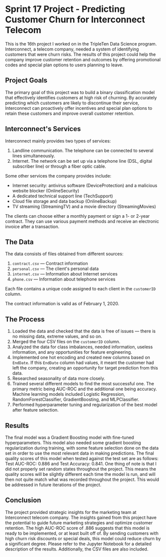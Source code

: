 # Sprint 17 Project - Predicting Customer Churn for Interconnect Telecom

This is the 16th project I worked on in the TripleTen Data Science program. Interconnect, a telecom company, needed a system of identifying customers that were churn risks. The results of this project could help the company improve customer retention and outcomes by offering promotional codes and special plan options to users planning to leave.

## Project Goals

The primary goal of this project was to build a binary classification model that effectively identifies customers at high risk of churning. By accurately predicting which customers are likely to discontinue their service, Interconnect can proactively offer incentives and special plan options to retain these customers and improve overall customer retention.

## Interconnect's Services

Interconnect mainly provides two types of services:

1. Landline communication. The telephone can be connected to several lines simultaneously.
2. Internet. The network can be set up via a telephone line (DSL, digital subscriber line) or through a fiber optic cable.

Some other services the company provides include:

- Internet security: antivirus software (DeviceProtection) and a malicious website blocker (OnlineSecurity)
- A dedicated technical support line (TechSupport)
- Cloud file storage and data backup (OnlineBackup)
- TV streaming (StreamingTV) and a movie directory (StreamingMovies)

The clients can choose either a monthly payment or sign a 1- or 2-year contract. They can use various payment methods and receive an electronic invoice after a transaction.

## The Data

The data consists of files obtained from different sources:

1. `contract.csv` — Contract information
2. `personal.csv` — The client's personal data
3. `internet.csv` — Information about Internet services
4. `phone.csv` — Information about telephone services

Each file contains a unique code assigned to each client in the `customerID` column.

The contract information is valid as of February 1, 2020.

## The Process

1. Loaded the data and checked that the data is free of issues — there is no missing data, extreme values, and so on.
2. Merged the four CSV files on the `customerID` column.
3. Analyzed the data for class imbalances, needed information, useless information, and any opportunities for feature engineering.
4. Implemented one hot encoding and created new columns based on `EndDate`. If this `EndDate` column had values, it meant the customer had left the company, creating an opportunity for target prediction from this data.
5. Researched seasonality of data more closely.
6. Trained several different models to find the most successful one. The primary metric being AUC-ROC and the additional one being accuracy. Machine learning models included Logistic Regression, RandomForestClassifier, GradientBoosting, and MLPClassifier.
7. Performed hyperparameter tuning and regularization of the best model after feature selection.

## Results

The final model was a Gradient Boosting model with fine-tuned hyperparameters. This model also needed some gradient boosting regularization during training, with some feature selection done on the data set in order to use the most relevant data in making predictions. The final quality scores of this model when tested against the test set are as follows: Test AUC-ROC: 0.886 and Test Accuracy: 0.841. One thing of note is that I did not properly set random states throughout the project. This means the quality scores will be slightly different each time the model is run, and will then not quite match what was recorded throughout the project. This would be addressed in future iterations of the project.

## Conclusion

The project provided strategic insights for the marketing team at Interconnect telecom company. The insights gained from this project have the potential to guide future marketing strategies and optimize customer retention. The high AUC-ROC score of .886 suggests that this model is ready to be implemented, or at least built off of. By sending customers with high churn risk discounts or special deals, this model could reduce churn by a significant degree. Please refer to the Jupyter Notebook for a detailed description of the results. Additionally, the CSV files are also included.

